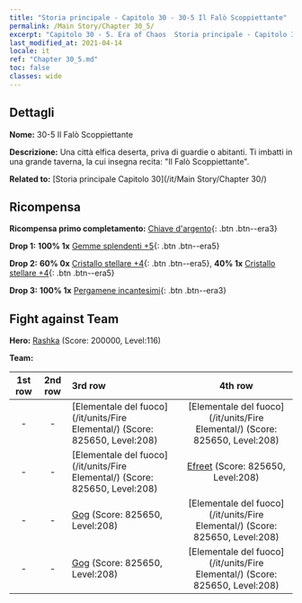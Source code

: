 ```yaml
---
title: "Storia principale - Capitolo 30 - 30-5 Il Falò Scoppiettante"
permalink: /Main Story/Chapter 30_5/
excerpt: "Capitolo 30 - 5. Era of Chaos  Storia principale - Capitolo 30_5. 30-5 Il Falò Scoppiettante"
last_modified_at: 2021-04-14
locale: it
ref: "Chapter 30_5.md"
toc: false
classes: wide
---
```


## Dettagli

 **Nome:** 30-5 Il Falò Scoppiettante

 **Descrizione:** Una città elfica deserta, priva di guardie o abitanti. Ti imbatti in una grande taverna, la cui insegna recita: \"Il Falò Scoppiettante\".

 **Related to:** [Storia principale Capitolo 30](/it/Main Story/Chapter 30/)

## Ricompensa

 **Ricompensa primo completamento:** [Chiave d'argento](/it/Items/con_693/){: .btn .btn--era3}

 **Drop 1:** **100% 1x** [Gemme splendenti +5](/it/Items/mat_100/){: .btn .btn--era5}

 **Drop 2:** **60% 0x** [Cristallo stellare +4](/it/Items/mat_94/){: .btn .btn--era5}, **40% 1x** [Cristallo stellare +4](/it/Items/mat_94/){: .btn .btn--era5}

 **Drop 3:** **100% 1x** [Pergamene incantesimi](/it/Items/con_694/){: .btn .btn--era3}


## Fight against Team
 **Hero:** [Rashka](/it/heroes/Rashka/) (Score: 200000, Level:116)

 **Team:**


  | 1st row | 2nd row | 3rd row | 4th row |
  |:----:|:----:|:----|:----:|
  | - | - | [Elementale del fuoco](/it/units/Fire Elemental/) (Score: 825650, Level:208)  | [Elementale del fuoco](/it/units/Fire Elemental/) (Score: 825650, Level:208)  |
  | - | - | [Elementale del fuoco](/it/units/Fire Elemental/) (Score: 825650, Level:208)  | [Efreet](/it/units/Efreeti/) (Score: 825650, Level:208)  |
  | - | - | [Gog](/it/units/Gog/) (Score: 825650, Level:208)  | [Elementale del fuoco](/it/units/Fire Elemental/) (Score: 825650, Level:208)  |
  | - | - | [Gog](/it/units/Gog/) (Score: 825650, Level:208)  | [Elementale del fuoco](/it/units/Fire Elemental/) (Score: 825650, Level:208)  |


